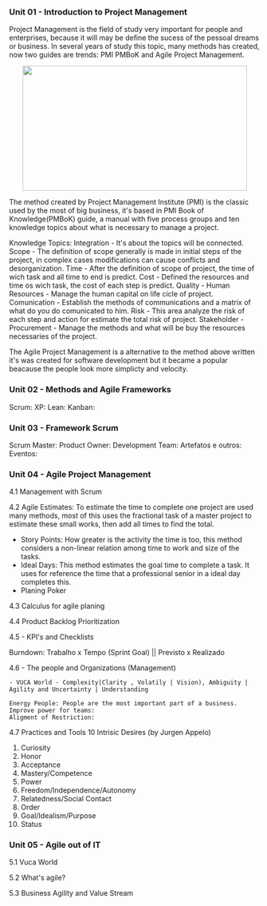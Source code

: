 ### Unit 01 - Introduction to Project Management

Project Management is the field of study very important for people and enterprises, because it will may be define the sucess of the pessoal dreams or business.
In several years of study this topic, many methods has created, now two guides are trends: PMI PMBoK and Agile Project Management.


<p align="center">    
<img style="float: center;" src="https://doxplan.com/Imagens/Noticias/281_Banner.png" width="450" height="250">
</p>
    


The method created by Project Management Institute (PMI) is the classic used by the most of big business, it's based in PMI Book of Knowledge(PMBoK) guide, a manual with five process groups and ten knowledge topics about what is necessary to manage a project.

Knowledge Topics:
    Integration - It's about the topics will be connected.
    Scope - The definition of scope generally is made in initial steps of the project, in complex cases modifications can cause conflicts and desorganization. 
    Time - After the definition of scope of project, the time of wich task and all time to end is predict.
    Cost - Defined the resources and time os wich task, the cost of each step is predict.
    Quality - 
    Human Resources - Manage the human capital on life cicle of project.
    Comunication - Establish the methods of communications and a matrix of what do you do comunicated to him.
    Risk - This area analyze the risk of each step and action for estimate the total risk of project.
    Stakeholder -
    Procurement - Manage the methods and what will be buy the resources necessaries of the project.
    
The Agile Project Management is a alternative to the method above written it's was created for software development but it became a popular beacause the people look more simplicty and velocity.





### Unit 02 - Methods and Agile Frameworks

  Scrum:
  XP:
  Lean:
  Kanban:






### Unit 03 - Framework Scrum

  Scrum Master:
  Product Owner:
  Development Team:
  Artefatos e outros:
  Eventos:







### Unit 04 - Agile Project Management

4.1 Management with Scrum

4.2 Agile Estimates:
    To estimate the time to complete one project are used many methods, most of this uses the fractional task of a master project to estimate these small works, then add all times to find the total.
    
   - Story Points: How greater is the activity the time is too, this method considers a non-linear relation among time to work and size of the tasks.
   - Ideal Days: This method estimates the goal time to complete a task. It uses for reference the time that a professional senior in a ideal day completes this.
   - Planing Poker
    
4.3 Calculus for agile planing

4.4 Product Backlog Prioritization

4.5 - KPI's and Checklists
   
   Burndown: Trabalho x Tempo (Sprint Goal) || Previsto x Realizado

4.6 - The people and Organizations (Management)

    - VUCA World - Complexity|Clarity , Volatily | Vision), Ambiguity | Agility and Uncertainty | Understanding
    
    Energy People: People are the most important part of a business.
    Improve power for teams:
    Aligment of Restriction:

4.7 Practices and Tools
  10 Intrisic Desires (by Jurgen Appelo)
  1. Curiosity
  2. Honor
  3. Acceptance
  4. Mastery/Competence
  5. Power
  6. Freedom/Independence/Autonomy
  7. Relatedness/Social Contact
  8. Order
  9. Goal/Idealism/Purpose
  10. Status



### Unit 05 - Agile out of IT

5.1 Vuca World

5.2 What's agile?

5.3 Business Agility and Value Stream




   
